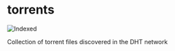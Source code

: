 torrents 
========
![Indexed](https://img.shields.io/badge/indexed-139045-blue)

Collection of torrent files discovered in the DHT network

